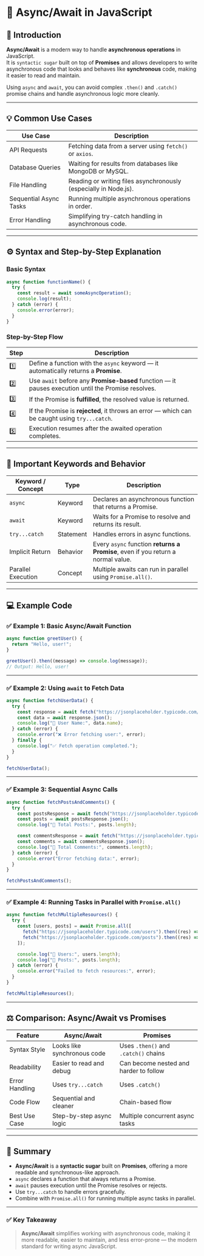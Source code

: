 # 📘 Async/Await in JavaScript  

## 🧠 Introduction  
**Async/Await** is a modern way to handle **asynchronous operations** in JavaScript.  
It is `syntactic sugar` built on top of **Promises** and allows developers to write asynchronous code that looks and behaves like **synchronous** code, making it easier to read and maintain.  

Using `async` and `await`, you can avoid complex `.then()` and `.catch()` promise chains and handle asynchronous logic more cleanly.

---

## 💡 Common Use Cases  

| Use Case | Description |
|-----------|-------------|
| API Requests | Fetching data from a server using `fetch()` or `axios`. |
| Database Queries | Waiting for results from databases like MongoDB or MySQL. |
| File Handling | Reading or writing files asynchronously (especially in Node.js). |
| Sequential Async Tasks | Running multiple asynchronous operations in order. |
| Error Handling | Simplifying try-catch handling in asynchronous code. |

---

## ⚙️ Syntax and Step-by-Step Explanation  

### Basic Syntax
```js
async function functionName() {
  try {
    const result = await someAsyncOperation();
    console.log(result);
  } catch (error) {
    console.error(error);
  }
}
```

### Step-by-Step Flow  
| Step | Description |
|------|-------------|
| 1️⃣ | Define a function with the `async` keyword — it automatically returns a **Promise**. |
| 2️⃣ | Use `await` before any **Promise-based** function — it pauses execution until the Promise resolves. |
| 3️⃣ | If the Promise is **fulfilled**, the resolved value is returned. |
| 4️⃣ | If the Promise is **rejected**, it throws an error — which can be caught using `try...catch`. |
| 5️⃣ | Execution resumes after the awaited operation completes. |

---

## 🧩 Important Keywords and Behavior  

| Keyword / Concept | Type | Description |
|--------------------|------|-------------|
| `async` | Keyword | Declares an asynchronous function that returns a Promise. |
| `await` | Keyword | Waits for a Promise to resolve and returns its result. |
| `try...catch` | Statement | Handles errors in async functions. |
| Implicit Return | Behavior | Every `async` function **returns a Promise**, even if you return a normal value. |
| Parallel Execution | Concept | Multiple awaits can run in parallel using `Promise.all()`. |

---

## 💻 Example Code  

### ✅ Example 1: Basic Async/Await Function
```js
async function greetUser() {
  return "Hello, user!";
}

greetUser().then((message) => console.log(message));
// Output: Hello, user!
```

---

### ✅ Example 2: Using `await` to Fetch Data
```js
async function fetchUserData() {
  try {
    const response = await fetch("https://jsonplaceholder.typicode.com/users/1");
    const data = await response.json();
    console.log("👤 User Name:", data.name);
  } catch (error) {
    console.error("❌ Error fetching user:", error);
  } finally {
    console.log("✅ Fetch operation completed.");
  }
}

fetchUserData();
```

---

### ✅ Example 3: Sequential Async Calls
```js
async function fetchPostsAndComments() {
  try {
    const postsResponse = await fetch("https://jsonplaceholder.typicode.com/posts");
    const posts = await postsResponse.json();
    console.log("📄 Total Posts:", posts.length);

    const commentsResponse = await fetch("https://jsonplaceholder.typicode.com/comments");
    const comments = await commentsResponse.json();
    console.log("💬 Total Comments:", comments.length);
  } catch (error) {
    console.error("Error fetching data:", error);
  }
}

fetchPostsAndComments();
```

---

### ✅ Example 4: Running Tasks in Parallel with `Promise.all()`
```js
async function fetchMultipleResources() {
  try {
    const [users, posts] = await Promise.all([
      fetch("https://jsonplaceholder.typicode.com/users").then((res) => res.json()),
      fetch("https://jsonplaceholder.typicode.com/posts").then((res) => res.json())
    ]);

    console.log("👥 Users:", users.length);
    console.log("📰 Posts:", posts.length);
  } catch (error) {
    console.error("Failed to fetch resources:", error);
  }
}

fetchMultipleResources();
```

---

## ⚖️ Comparison: Async/Await vs Promises  

| Feature | Async/Await | Promises |
|----------|--------------|----------|
| Syntax Style | Looks like synchronous code | Uses `.then()` and `.catch()` chains |
| Readability | Easier to read and debug | Can become nested and harder to follow |
| Error Handling | Uses `try...catch` | Uses `.catch()` |
| Code Flow | Sequential and cleaner | Chain-based flow |
| Best Use Case | Step-by-step async logic | Multiple concurrent async tasks |

---

## 🧾 Summary  

- **Async/Await** is a **syntactic sugar** built on **Promises**, offering a more readable and synchronous-like approach.  
- `async` declares a function that always returns a Promise.  
- `await` pauses execution until the Promise resolves or rejects.  
- Use `try...catch` to handle errors gracefully.  
- Combine with `Promise.all()` for running multiple async tasks in parallel.  

---

### ✅ Key Takeaway  
> **Async/Await** simplifies working with asynchronous code, making it more readable, easier to maintain, and less error-prone — the modern standard for writing async JavaScript.
